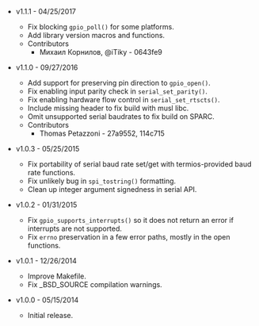 * v1.1.1 - 04/25/2017
    * Fix blocking `gpio_poll()` for some platforms.
    * Add library version macros and functions.
    * Contributors
        * Михаил Корнилов, @iTiky - 0643fe9

* v1.1.0 - 09/27/2016
    * Add support for preserving pin direction to `gpio_open()`.
    * Fix enabling input parity check in `serial_set_parity()`.
    * Fix enabling hardware flow control in `serial_set_rtscts()`.
    * Include missing header to fix build with musl libc.
    * Omit unsupported serial baudrates to fix build on SPARC.
    * Contributors
        * Thomas Petazzoni - 27a9552, 114c715

* v1.0.3 - 05/25/2015
    * Fix portability of serial baud rate set/get with termios-provided baud rate functions.
    * Fix unlikely bug in `spi_tostring()` formatting.
    * Clean up integer argument signedness in serial API.

* v1.0.2 - 01/31/2015
    * Fix `gpio_supports_interrupts()` so it does not return an error if interrupts are not supported.
    * Fix `errno` preservation in a few error paths, mostly in the open functions.

* v1.0.1 - 12/26/2014
    * Improve Makefile.
    * Fix _BSD_SOURCE compilation warnings.

* v1.0.0 - 05/15/2014
    * Initial release.
